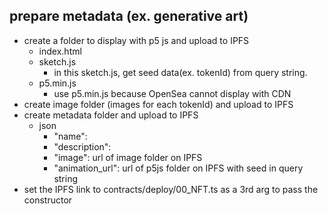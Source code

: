 ## prepare metadata (ex. generative art)

- create a folder to display with p5 js and upload to IPFS
  - index.html
  - sketch.js
    - in this sketch.js, get seed data(ex. tokenId) from query string.
  - p5.min.js
    - use p5.min.js because OpenSea cannot display with CDN
- create image folder (images for each tokenId) and upload to IPFS
- create metadata folder and upload to IPFS
  - json
    - "name":
    - "description":
    - "image": url of image folder on IPFS
    - "animation_url": url of p5js folder on IPFS with seed in query string
- set the IPFS link to contracts/deploy/00_NFT.ts as a 3rd arg to pass the constructor
